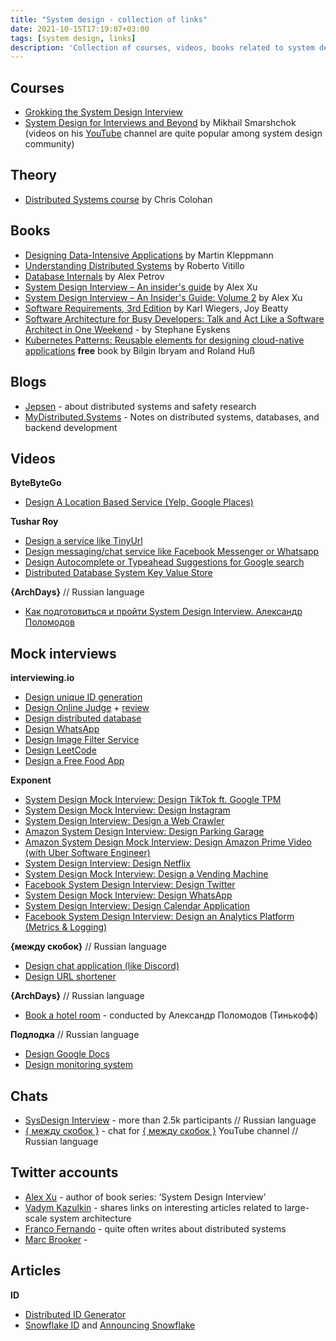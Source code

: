 ```yaml
---
title: "System design - collection of links"
date: 2021-10-15T17:19:07+03:00
tags: [system design, links]
description: 'Collection of courses, videos, books related to system design interview preparation. Constantly updated.'
---
```


## Courses

* [Grokking the System Design Interview](https://www.educative.io/courses/grokking-the-system-design-interview)
* [System Design for Interviews and Beyond](https://systemdesignthinking.thinkific.com/courses/system-design-for-interviews-and-beyond) by Mikhail Smarshchok (videos on his [YouTube](https://www.youtube.com/c/SystemDesignInterview) channel are quite popular among system design community)

## Theory

* [Distributed Systems course](https://www.youtube.com/playlist?list=PLOE1GTZ5ouRPbpTnrZ3Wqjamfwn_Q5Y9A) by Chris Colohan

## Books

* [Designing Data-Intensive Applications](https://www.amazon.com/Designing-Data-Intensive-Applications-Reliable-Maintainable/dp/1449373321) by Martin Kleppmann
* [Understanding Distributed Systems](https://www.amazon.com/Understanding-Distributed-Systems-Second-applications/dp/1838430210) by Roberto Vitillo
* [Database Internals](https://www.amazon.com/Database-Internals-Deep-Distributed-Systems/dp/1492040347) by Alex Petrov
* [System Design Interview – An insider's guide](https://www.amazon.com/System-Design-Interview-insiders-Second/dp/B08CMF2CQF) by Alex Xu
* [System Design Interview – An Insider's Guide: Volume 2](https://www.amazon.com/System-Design-Interview-Insiders-Guide/dp/1736049119) by Alex Xu
* [Software Requirements, 3rd Edition](https://www.microsoftpressstore.com/store/software-requirements-9780735679665)
  by Karl Wiegers, Joy Beatty
* [Software Architecture for Busy Developers: Talk and Act Like a Software Architect in One Weekend](https://www.amazon.com/Software-Architecture-Busy-Developers-architect/dp/1801071594) - by Stephane Eyskens
* [Kubernetes Patterns: Reusable elements for designing cloud-native applications](https://www.redhat.com/en/engage/kubernetes-containers-architecture-s-201910240918) **free** book by Bilgin Ibryam and Roland Huß

## Blogs
* [Jepsen](https://jepsen.io/blog) - about distributed systems and safety research
* [MyDistributed.Systems](https://www.mydistributed.systems/) - Notes on distributed systems, databases, and backend development

## Videos

**ByteByteGo**
* [Design A Location Based Service (Yelp, Google Places)](https://www.youtube.com/watch?v=M4lR_Va97cQ)

**Tushar Roy**
* [Design a service like TinyUrl](https://www.youtube.com/watch?v=fMZMm_0ZhK4)
* [Design messaging/chat service like Facebook Messenger or Whatsapp](https://www.youtube.com/watch?v=zKPNUMkwOJE)
* [Design Autocomplete or Typeahead Suggestions for Google search](https://www.youtube.com/watch?v=us0qySiUsGU)
* [Distributed Database System Key Value Store](https://www.youtube.com/watch?v=rnZmdmlR-2M)

**{ArchDays}** // Russian language
* [Как подготовиться и пройти System Design Interview. Александр Поломодов](https://www.youtube.com/watch?v=jUbOm0B-eKQ)

## Mock interviews

**interviewing.io**
* [Design unique ID generation](https://www.youtube.com/watch?v=N0mqqI87_g4)
* [Design Online Judge](https://www.youtube.com/watch?v=azFj_qeIiKo) + [review](https://www.youtube.com/watch?v=IJSVmyhq2i0)
* [Design distributed database](https://www.youtube.com/watch?v=Lr0isffvjUc)
* [Design WhatsApp](https://www.youtube.com/watch?v=1zFA83cSt4c)
* [Design Image Filter Service](https://www.youtube.com/watch?v=-1CCLM6mDDk)
* [Design LeetCode](https://www.youtube.com/watch?v=hmoqH48JV00)
* [Design a Free Food App](https://www.youtube.com/watch?v=EOe8IkoNKGw)

**Exponent**
* [System Design Mock Interview: Design TikTok ft. Google TPM](https://www.youtube.com/watch?v=Z-0g_aJL5Fw)
* [System Design Mock Interview: Design Instagram](https://www.youtube.com/watch?v=VJpfO6KdyWE)
* [System Design Interview: Design a Web Crawler](https://www.youtube.com/watch?v=TuWkpeZiAKc)
* [Amazon System Design Interview: Design Parking Garage](https://www.youtube.com/watch?v=NtMvNh0WFVM)
* [Amazon System Design Mock Interview: Design Amazon Prime Video (with Uber Software Engineer)](https://www.youtube.com/watch?v=jMRo9QQKja8)
* [System Design Interview: Design Netflix](https://www.youtube.com/watch?v=VvZf7lISfgs)
* [System Design Mock Interview: Design a Vending Machine](https://www.youtube.com/watch?v=D0kDMUgo27c)
* [Facebook System Design Interview: Design Twitter](https://www.youtube.com/watch?v=QF8JNSoJD8E)
* [System Design Mock Interview: Design WhatsApp](https://www.youtube.com/watch?v=0iyLURrWIgQ)
* [System Design Interview: Design Calendar Application](https://www.youtube.com/watch?v=39eAITqeu7g)
* [Facebook System Design Interview: Design an Analytics Platform (Metrics & Logging)](https://www.youtube.com/watch?v=kIcq1_pBQSY)

**{между скобок}** // Russian language
* [Design chat application (like Discord)](https://www.youtube.com/watch?v=f_CtX-KBPOU)
* [Design URL shortener](https://www.youtube.com/watch?v=78i0nPnV-cs)

**{ArchDays}** // Russian language
* [Book a hotel room](https://www.youtube.com/watch?v=Wh5Ya6UFG1k) - conducted by Александр Поломодов (Тинькофф)

**Подлодка** // Russian language
* [Design Google Docs](https://www.youtube.com/watch?v=CPa8T78uT_A)
* [Design monitoring system](https://www.youtube.com/watch?v=yUf0jsZuy5k)

## Chats
* [SysDesign Interview](https://t.me/sysdesign_interview) - more than 2.5k participants // Russian language
* [{ между скобок }](https://t.me/backend_megdu_skobkah) - chat for [{ между скобок }](https://www.youtube.com/channel/UCFPfUAT-o8BZ5vsqAcy7gcw) YouTube channel  // Russian language

## Twitter accounts
* [Alex Xu](https://twitter.com/alexxubyte) - author of book series: ‘System Design Interview’
* [Vadym Kazulkin](https://twitter.com/VKazulkin) - shares links on interesting articles related to large-scale system architecture
* [Franco Fernando](https://twitter.com/Franc0Fernand0) - quite often writes about distributed systems
* [Marc Brooker](https://twitter.com/MarcJBrooker) - 

## Articles
**ID**
* [Distributed ID Generator](https://towardsdatascience.com/ace-the-system-design-interview-distributed-id-generator-c65c6b568027)
* [Snowflake ID](https://www.wikiwand.com/en/Snowflake_ID) and [Announcing Snowflake](https://blog.twitter.com/engineering/en_us/a/2010/announcing-snowflake)
